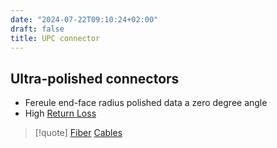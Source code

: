 ```yaml
---
date: "2024-07-22T09:10:24+02:00"
draft: false
title: UPC connector
---
```


## Ultra-polished connectors

-   Fereule end-face radius polished data a zero degree angle
-   High [Return Loss](/Network/Phisicall/Return_Loss)

> \[!quote\] [Fiber](/Network/Phisicall/Fiber)
> [Cables](/Network/Phisicall/Cables)

